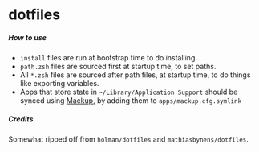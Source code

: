 # dotfiles

##### How to use

 - `install` files are run at bootstrap time to do installing.
 - `path.zsh` files are sourced first at startup time, to set paths.
 - All `*.zsh` files are sourced after path files, at startup time, to do things like exporting variables.
 - Apps that store state in `~/Library/Application Support` should be synced using [Mackup](https://github.com/lra/mackup), by adding them to `apps/mackup.cfg.symlink`

##### Credits

Somewhat ripped off from `holman/dotfiles` and `mathiasbynens/dotfiles`.
